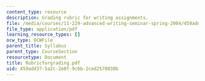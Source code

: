 ```yaml
---
content_type: resource
description: Grading rubric for writing assignments.
file: /media/courses/11-229-advanced-writing-seminar-spring-2004/459add375a2c2e0f9c6b2ced2570038b_Rubricforgrading.pdf
file_type: application/pdf
learning_resource_types: []
ocw_type: OCWFile
parent_title: Syllabus
parent_type: CourseSection
resourcetype: Document
title: Rubricforgrading.pdf
uid: 459add37-5a2c-2e0f-9c6b-2ced2570038b
---
```

